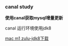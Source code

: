 ### canal study

**使用canal获取mysql增量更新**

canal 运行环境使用jdk8

[mac m1 zulu-jdk8下载](https://www.azul.com/downloads/?version=java-8-lts&os=macos&architecture=arm-64-bit&package=jdk#zulu)

